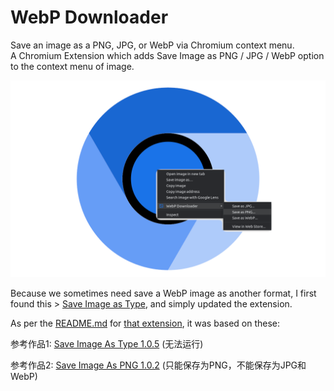 # WebP Downloader
Save an image as a PNG, JPG, or WebP via Chromium context menu. \
A Chromium Extension which adds Save Image as PNG / JPG / WebP option to the context menu of image.

<img src="https://raw.githubusercontent.com/Alex313031/WebP-Downloader/main/screenshot.png" width="600">

Because we sometimes need save a WebP image as another format, I first found this > [Save Image as Type](https://chrome.google.com/webstore/detail/gabfmnliflodkdafenbcpjdlppllnemd), and simply updated the extension.

As per the [README.md](https://github.com/cuixiping/Save-Image-as-Type#readme) for [that extension](https://github.com/cuixiping/Save-Image-as-Type), it was based on these:

参考作品1: [Save Image As Type 1.0.5](https://chrome.google.com/webstore/detail/ibcmpbjdpbkbdgejlchkllfiagebgbjp)
(无法运行)

参考作品2: [Save Image As PNG 1.0.2](https://chrome.google.com/webstore/detail/nkokmeaibnajheohncaamjggkanfbphi)
(只能保存为PNG，不能保存为JPG和WebP)
